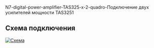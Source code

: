 N7-digital-power-amplifier-TAS325-x-2-quadro-Подключение двух усилителей мощности TAS3251 
<h2>Схема подключения</h2>
<p><a class="galery" href="https://static.chipdip.ru/lib/504/DOC004504421.jpg"><img alt="Схема" src="https://static.chipdip.ru/lib/504/DOC004504422.jpg" /></a></p>
